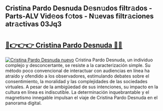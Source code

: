 ## Cristina Pardo Desnuda D𝚎sn𝚞dos filtr𝚊dos - Parts-ALV Vid𝚎os f𝚘tos - N𝚞evas filtr𝚊ciones atr𝚊ctivas 03Jq3

# <h2><a href="http://mb8fos.tromn.icu/?c=Cristina+Pardo+Desnuda">🔗👉👉👉 Cristina Pardo Desnuda 🔗🔗</a></h2>

[![Cristina Pardo Desnuda nuevo](https://i.imgur.com/pEAQMta.gif)](http://mb8fos.tromn.icu/?c=Cristina+Pardo+Desnuda)
Cristina Pardo Desnuda, un individuo complejo y desconcertante, se resiste a la caracterización simple. Su método poco convencional de interactuar con audiencias en línea ha atraído y ofendido a los observadores, estimulando debates sobre el consentimiento, la moralidad y las complejidades de las sociedades virtuales. A pesar de la ambigüedad de sus intenciones, su impacto en la cultura en línea es indiscutible. La determinación inquebrantable y el magnetismo innegable impulsan el viaje de Cristina Pardo Desnuda en el panorama digital.
